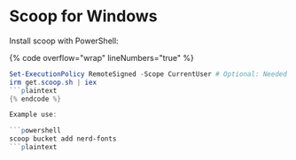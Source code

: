 # Scoop for Windows

Install scoop with PowerShell:

{% code overflow="wrap" lineNumbers="true" %}
```powershell
Set-ExecutionPolicy RemoteSigned -Scope CurrentUser # Optional: Needed to run a remote script the first time
irm get.scoop.sh | iex
```plaintext
{% endcode %}

Example use:

```powershell
scoop bucket add nerd-fonts 
```plaintext
